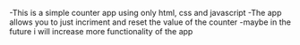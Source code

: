 -This is a simple counter app using only html, css and javascript
-The app allows you to just incriment and reset the value of the counter 
-maybe in the future i will increase more functionality of the app 

